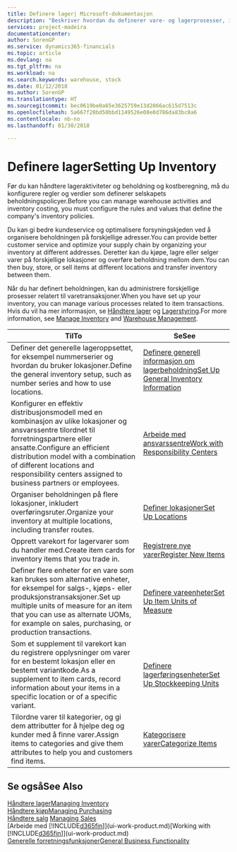 ```yaml
---
title: Definere lager| Microsoft-dokumentasjon
description: "Beskriver hvordan du definerer vare- og lagerprosesser, inkludert overføringsruter og lokasjoner, for eksempel lagre."
services: project-madeira
documentationcenter: 
author: SorenGP
ms.service: dynamics365-financials
ms.topic: article
ms.devlang: na
ms.tgt_pltfrm: na
ms.workload: na
ms.search.keywords: warehouse, stock
ms.date: 01/12/2018
ms.author: SorenGP
ms.translationtype: HT
ms.sourcegitcommit: bec0619be0a65e3625759e13d2866ac615d7513c
ms.openlocfilehash: 5a667f28bd50bbd1149526e08e0d786da83bc8a6
ms.contentlocale: nb-no
ms.lasthandoff: 01/30/2018

---
```

# <a name="setting-up-inventory"></a><span data-ttu-id="dc096-103">Definere lager</span><span class="sxs-lookup"><span data-stu-id="dc096-103">Setting Up Inventory</span></span>
<span data-ttu-id="dc096-104">Før du kan håndtere lageraktiviteter og beholdning og kostberegning, må du konfigurere regler og verdier som definerer selskapets beholdningspolicyer.</span><span class="sxs-lookup"><span data-stu-id="dc096-104">Before you can manage warehouse activities and inventory costing, you must configure the rules and values that define the company's inventory policies.</span></span>

<span data-ttu-id="dc096-105">Du kan gi bedre kundeservice og optimalisere forsyningskjeden ved å organisere beholdningen på forskjellige adresser.</span><span class="sxs-lookup"><span data-stu-id="dc096-105">You can provide better customer service and optimize your supply chain by organizing your inventory at different addresses.</span></span> <span data-ttu-id="dc096-106">Deretter kan du kjøpe, lagre eller selger varer på forskjellige lokasjoner og overføre beholdning mellom dem.</span><span class="sxs-lookup"><span data-stu-id="dc096-106">You can then buy, store, or sell items at different locations and transfer inventory between them.</span></span>

<span data-ttu-id="dc096-107">Når du har definert beholdningen, kan du administrere forskjellige prosesser relatert til varetransaksjoner.</span><span class="sxs-lookup"><span data-stu-id="dc096-107">When you have set up your inventory, you can manage various processes related to item transactions.</span></span> <span data-ttu-id="dc096-108">Hvis du vil ha mer informasjon, se [Håndtere lager](inventory-manage-inventory.md) og [Lagerstyring](warehouse-manage-warehouse.md).</span><span class="sxs-lookup"><span data-stu-id="dc096-108">For more information, see [Manage Inventory](inventory-manage-inventory.md) and [Warehouse Management](warehouse-manage-warehouse.md).</span></span>

| <span data-ttu-id="dc096-109">Til</span><span class="sxs-lookup"><span data-stu-id="dc096-109">To</span></span> | <span data-ttu-id="dc096-110">Se</span><span class="sxs-lookup"><span data-stu-id="dc096-110">See</span></span> |
| --- | --- |
| <span data-ttu-id="dc096-111">Definer det generelle lageroppsettet, for eksempel nummerserier og hvordan du bruker lokasjoner.</span><span class="sxs-lookup"><span data-stu-id="dc096-111">Define the general inventory setup, such as number series and how to use locations.</span></span> |[<span data-ttu-id="dc096-112">Definere generell informasjon om lagerbeholdning</span><span class="sxs-lookup"><span data-stu-id="dc096-112">Set Up General Inventory Information</span></span>](inventory-how-setup-general.md) |
|<span data-ttu-id="dc096-113">Konfigurer en effektiv distribusjonsmodell med en kombinasjon av ulike lokasjoner og ansvarssentre tilordnet til forretningspartnere eller ansatte.</span><span class="sxs-lookup"><span data-stu-id="dc096-113">Configure an efficient distribution model with a combination of different locations and responsibility centers assigned to business partners or employees.</span></span>|[<span data-ttu-id="dc096-114">Arbeide med ansvarssentre</span><span class="sxs-lookup"><span data-stu-id="dc096-114">Work with Responsibility Centers</span></span>](inventory-responsibility-centers.md)|
| <span data-ttu-id="dc096-115">Organiser beholdningen på flere lokasjoner, inkludert overføringsruter.</span><span class="sxs-lookup"><span data-stu-id="dc096-115">Organize your inventory at multiple locations, including transfer routes.</span></span> |[<span data-ttu-id="dc096-116">Definer lokasjoner</span><span class="sxs-lookup"><span data-stu-id="dc096-116">Set Up Locations</span></span>](inventory-how-register-new-items.md) |
| <span data-ttu-id="dc096-117">Opprett varekort for lagervarer som du handler med.</span><span class="sxs-lookup"><span data-stu-id="dc096-117">Create item cards for inventory items that you trade in.</span></span> |[<span data-ttu-id="dc096-118">Registrere nye varer</span><span class="sxs-lookup"><span data-stu-id="dc096-118">Register New Items</span></span>](inventory-how-register-new-items.md) |
|<span data-ttu-id="dc096-119">Definer flere enheter for en vare som kan brukes som alternative enheter, for eksempel for salgs-, kjøps- eller produksjonstransaksjoner.</span><span class="sxs-lookup"><span data-stu-id="dc096-119">Set up multiple units of measure for an item that you can use as alternate UOMs, for example on sales, purchasing, or production transactions.</span></span>|[<span data-ttu-id="dc096-120">Definere vareenheter</span><span class="sxs-lookup"><span data-stu-id="dc096-120">Set Up Item Units of Measure</span></span>](inventory-how-setup-units-of-measure.md)|
|<span data-ttu-id="dc096-121">Som et supplement til varekort kan du registrere opplysninger om varer for en bestemt lokasjon eller en bestemt variantkode.</span><span class="sxs-lookup"><span data-stu-id="dc096-121">As a supplement to item cards, record information about your items in a specific location or of a specific variant.</span></span>|[<span data-ttu-id="dc096-122">Definere lagerføringsenheter</span><span class="sxs-lookup"><span data-stu-id="dc096-122">Set Up Stockkeeping Units</span></span>](inventory-how-to-set-up-stockkeeping-units.md)|
| <span data-ttu-id="dc096-123">Tilordne varer til kategorier, og gi dem attributter for å hjelpe deg og kunder med å finne varer.</span><span class="sxs-lookup"><span data-stu-id="dc096-123">Assign items to categories and give them attributes to help you and customers find items.</span></span> |[<span data-ttu-id="dc096-124">Kategorisere varer</span><span class="sxs-lookup"><span data-stu-id="dc096-124">Categorize Items</span></span>](inventory-how-categorize-items.md) |

## <a name="see-also"></a><span data-ttu-id="dc096-125">Se også</span><span class="sxs-lookup"><span data-stu-id="dc096-125">See Also</span></span>
[<span data-ttu-id="dc096-126">Håndtere lager</span><span class="sxs-lookup"><span data-stu-id="dc096-126">Managing Inventory</span></span>](inventory-manage-inventory.md)  
[<span data-ttu-id="dc096-127">Håndtere kjøp</span><span class="sxs-lookup"><span data-stu-id="dc096-127">Managing Purchasing</span></span>](purchasing-manage-purchasing.md)  
<span data-ttu-id="dc096-128">[Håndtere salg](sales-manage-sales.md)  </span><span class="sxs-lookup"><span data-stu-id="dc096-128">[Managing Sales](sales-manage-sales.md)  </span></span>  
<span data-ttu-id="dc096-129">[Arbeide med [!INCLUDE[d365fin](includes/d365fin_md.md)]](ui-work-product.md)</span><span class="sxs-lookup"><span data-stu-id="dc096-129">[Working with [!INCLUDE[d365fin](includes/d365fin_md.md)]](ui-work-product.md)</span></span>  
[<span data-ttu-id="dc096-130">Generelle forretningsfunksjoner</span><span class="sxs-lookup"><span data-stu-id="dc096-130">General Business Functionality</span></span>](ui-across-business-areas.md)


